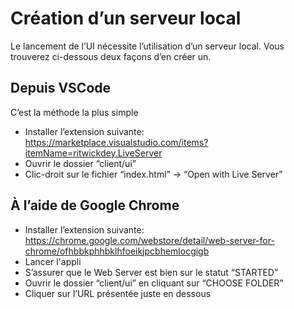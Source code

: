 # Création d’un serveur local

Le lancement de l’UI nécessite l’utilisation d’un serveur local. Vous trouverez ci-dessous deux façons d’en créer un.

## Depuis VSCode

C’est la méthode la plus simple

- Installer l’extension suivante: https://marketplace.visualstudio.com/items?itemName=ritwickdey.LiveServer
- Ouvrir le dossier “client/ui”
- Clic-droit sur le fichier “index.html” → “Open with Live Server”

## À l’aide de Google Chrome

- Installer l’extension suivante: https://chrome.google.com/webstore/detail/web-server-for-chrome/ofhbbkphhbklhfoeikjpcbhemlocgigb
- Lancer l'appli
- S’assurer que le Web Server est bien sur le statut “STARTED”
- Ouvrir le dossier “client/ui” en cliquant sur “CHOOSE FOLDER”
- Cliquer sur l’URL présentée juste en dessous